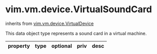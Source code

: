 vim.vm.device.VirtualSoundCard
==============================
inherits from [vim.vm.device.VirtualDevice](docs/vim.vm.device.VirtualDevice.md)


This data object type represents a sound card in  a virtual machine.

| property | type | optional | priv | desc |
|:---------|:-----|:---------|:-----|:-----|


